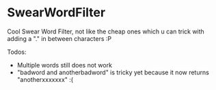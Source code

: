 SwearWordFilter
===

Cool Swear Word Filter, not like the cheap ones which u can trick with adding a "." in between characters :P

Todos:

 - Multiple words still does not work
 - "badword and anotherbadword" is tricky yet because it now returns "anotherxxxxxxx" :(
